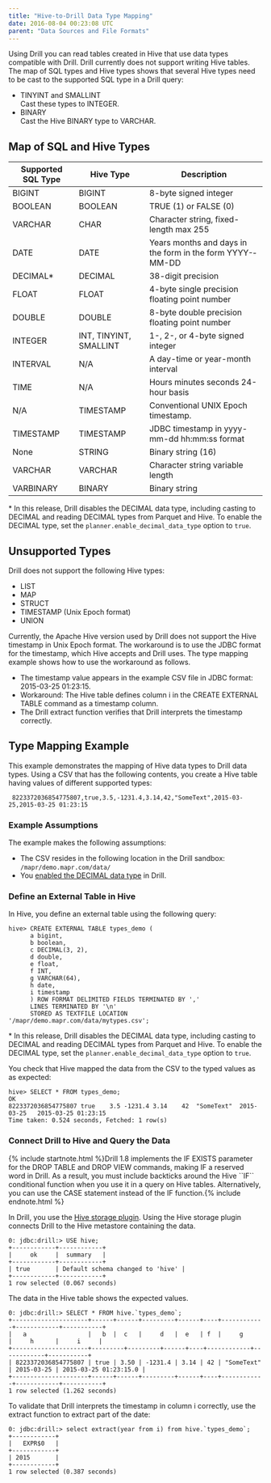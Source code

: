 ```yaml
---
title: "Hive-to-Drill Data Type Mapping"
date: 2016-08-04 00:23:08 UTC
parent: "Data Sources and File Formats"
---
```

Using Drill you can read tables created in Hive that use data types compatible with Drill. Drill currently does not support writing Hive tables. The map of SQL types and Hive types shows that several Hive types need to be cast to the supported SQL type in a Drill query:
 
* TINYINT and SMALLINT  
   Cast these types to INTEGER.  
* BINARY  
  Cast the Hive BINARY type to VARCHAR.

## Map of SQL and Hive Types
<!-- See DRILL-1570 -->

| Supported SQL Type | Hive Type               | Description                                                |
|--------------------|-------------------------|------------------------------------------------------------|
| BIGINT             | BIGINT                  | 8-byte signed integer                                      |
| BOOLEAN            | BOOLEAN                 | TRUE (1) or FALSE (0)                                      |
| VARCHAR            | CHAR                    | Character string, fixed-length max 255                     |
| DATE               | DATE                    | Years months and days in the form in the form YYYY-­MM-­DD   |
| DECIMAL*           | DECIMAL                 | 38-digit precision                                         |
| FLOAT              | FLOAT                   | 4-byte single precision floating point number              |
| DOUBLE             | DOUBLE                  | 8-byte double precision floating point number              |
| INTEGER            | INT, TINYINT, SMALLINT  | 1-, 2-, or 4-byte signed integer                           |
| INTERVAL           | N/A                     | A day-time or year-month interval                          |
| TIME               | N/A                     | Hours minutes seconds 24-hour basis                        |
| N/A                | TIMESTAMP               | Conventional UNIX Epoch timestamp.                         |
| TIMESTAMP          | TIMESTAMP               | JDBC timestamp in yyyy-mm-dd hh:mm:ss format               |
| None               | STRING                  | Binary string (16)                                         |
| VARCHAR            | VARCHAR                 | Character string variable length                           |
| VARBINARY          | BINARY                  | Binary string                                              |

\* In this release, Drill disables the DECIMAL data type, including casting to DECIMAL and reading DECIMAL types from Parquet and Hive. To enable the DECIMAL type, set the `planner.enable_decimal_data_type` option to `true`.

## Unsupported Types
Drill does not support the following Hive types:

* LIST
* MAP
* STRUCT
* TIMESTAMP (Unix Epoch format)
* UNION

Currently, the Apache Hive version used by Drill does not support the Hive timestamp in Unix Epoch format. The workaround is to use the JDBC format for the timestamp, which Hive accepts and Drill uses. The type mapping example shows how to use the workaround as follows. 

* The timestamp value appears in the example CSV file in JDBC format: 2015-03-25 01:23:15.  
* Workaround: The Hive table defines column i in the CREATE EXTERNAL TABLE command as a timestamp column.  
* The Drill extract function verifies that Drill interprets the timestamp correctly.

## Type Mapping Example
This example demonstrates the mapping of Hive data types to Drill data types. Using a CSV that has the following contents, you create a Hive table having values of different supported types:

     8223372036854775807,true,3.5,-1231.4,3.14,42,"SomeText",2015-03-25,2015-03-25 01:23:15 

### Example Assumptions
The example makes the following assumptions:

* The CSV resides in the following location in the Drill sandbox: `/mapr/demo.mapr.com/data/`  
* You [enabled the DECIMAL data type]({{site.baseurl}}/docs/supported-data-types/#enabling-the-decimal-type) in Drill.  

### Define an External Table in Hive

In Hive, you define an external table using the following query:

    hive> CREATE EXTERNAL TABLE types_demo ( 
          a bigint, 
          b boolean, 
          c DECIMAL(3, 2), 
          d double, 
          e float, 
          f INT, 
          g VARCHAR(64), 
          h date,
          i timestamp
          ) ROW FORMAT DELIMITED FIELDS TERMINATED BY ',' 
          LINES TERMINATED BY '\n' 
          STORED AS TEXTFILE LOCATION '/mapr/demo.mapr.com/data/mytypes.csv';

\* In this release, Drill disables the DECIMAL data type, including casting to DECIMAL and reading DECIMAL types from Parquet and Hive. To enable the DECIMAL type, set the `planner.enable_decimal_data_type` option to `true`.

You check that Hive mapped the data from the CSV to the typed values as as expected:

    hive> SELECT * FROM types_demo;
    OK
    8223372036854775807	true	3.5	-1231.4	3.14	42	"SomeText"	2015-03-25   2015-03-25 01:23:15
    Time taken: 0.524 seconds, Fetched: 1 row(s)

### Connect Drill to Hive and Query the Data  

{% include startnote.html %}Drill 1.8 implements the IF EXISTS parameter for the DROP TABLE and DROP VIEW commands, making IF a reserved word in Drill. As a result, you must include backticks around the Hive \``IF`` conditional function when you use it in a query on Hive tables. Alternatively, you can use the CASE statement instead of the IF function.{% include endnote.html %}

In Drill, you use the [Hive storage plugin]({{site.baseurl}}/docs/hive-storage-plugin). Using the Hive storage plugin connects Drill to the Hive metastore containing the data.
	
	0: jdbc:drill:> USE hive;
	+------------+------------+
	|     ok     |  summary   |
	+------------+------------+
	| true       | Default schema changed to 'hive' |
	+------------+------------+
	1 row selected (0.067 seconds)
	
The data in the Hive table shows the expected values.
	
	0: jdbc:drill:> SELECT * FROM hive.`types_demo`;
	+---------------------+------+------+---------+------+----+------------+------------+-----------+
	|   a                 |   b  |  c   |     d   |  e   | f  |     g      |     h      |     i     |
	+---------------------+---------+---------+------+----+------------+------------+-----------+
	| 8223372036854775807 | true | 3.50 | -1231.4 | 3.14 | 42 | "SomeText" | 2015-03-25 | 2015-03-25 01:23:15.0 |
	+---------------------+------+------+---------+------+----+------------+------------+-----------+
	1 row selected (1.262 seconds)
	
To validate that Drill interprets the timestamp in column i correctly, use the extract function to extract part of the date:

    0: jdbc:drill:> select extract(year from i) from hive.`types_demo`;
    +------------+
    |   EXPR$0   |
    +------------+
    | 2015       |
    +------------+
    1 row selected (0.387 seconds)
